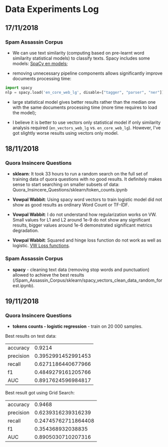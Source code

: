# Data Experiments Log

## 17/11/2018

### Spam Assassin Corpus

* We can use text similarity  (computing based on pre-learnt word similarity statistical models) to classify texts. Spacy includes some models: [SpaCy en models](https://spacy.io/models/en);

* removing unnecessary  pipeline components allows significantly improve documents processing time:

```python
import spacy
nlp = spacy.load('en_core_web_lg', disable=["tagger", "parser", "ner"])
```

* large statistical model gives better results rather than the median one with the same documents processing time (more time requires to load the model);

* I believe it is better to use vectors only statistical model if only similarity analysis required (`en_vectors_web_lg` vs. `en_core_web_lg`). However, I've got slightly worse results using vectors only model.

## 18/11/2018

### Quora Insincere Questions

* **sklearn**: It took 33 hours to run a random search on the full set of training data of quora questions with no good results. It definitely makes sense to start searching on smaller subsets of data: Quora_Insincere_Questions/sklearn/token_counts.ipynb

* **Vowpal Wabbit**: Using spacy word vectors to train logistic model did not show as good results as ordinary Word Count or TF-IDF.

* **Vowpal Wabbit**: I do not understand how regularization works on VW. Small values for L1 and L2 around 1e-9 do not show any significant results, bigger values around 1e-6 demonstrated significant metrics degradation.

* **Vowpal Wabbit**: Squared and hinge loss function do not work as well as logistic. [VW Loss functions](https://github.com/VowpalWabbit/vowpal_wabbit/wiki/Loss-functions).

### Spam Assassin Corpus

* **spacy** - cleaning text data (removing stop words and punctuation) allowed to achieve the best results (/Spam_Assassin_Corpus/sklearn/spacy_vectors_clean_data_random_forest.ipynb).


## 19/11/2018

### Quora Insincere Questions

* **tokens counts - logistic regression** - train on 20 000 samples.

Best results on test data:

| | |
| --- | --- 
| accuracy | 0.9214 
| precision | 0.3952991452991453 
| recall | 0.6271186440677966
| f1 | 0.4849279161205766
| AUC | 0.8917624596984817

Best result got using Grid Search:

| | |
| --- | --- 
| accuracy | 0.9468
| precision | 0.6239316239316239
| recall | 0.24745762711864408
| f1 | 0.354368932038835
| AUC | 0.8905030710207316
